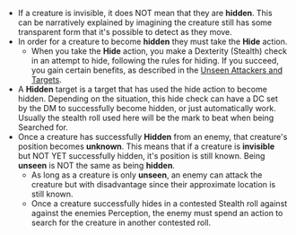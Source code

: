 - If a creature is invisible, it does NOT mean that they are **hidden**. This can be narratively explained by imagining the creature still has some transparent form that it's possible to detect as they move.
- In order for a creature to become **hidden** they must take the **Hide** action.
	- When you take the **Hide** action, you make a Dexterity (Stealth) check in an attempt to hide, following the rules for hiding. If you succeed, you gain certain benefits, as described in the [Unseen Attackers and Targets](https://www.dndbeyond.com/sources/phb/combat#UnseenAttackersandTargets). 
- A **Hidden** target is a target that has used the hide action to become hidden. Depending on the situation, this hide check can have a DC set by the DM to successfully become hidden, or just automatically work. Usually the stealth roll used here will be the mark to beat when being Searched for.
- Once a creature has successfully **Hidden** from an enemy, that creature's position becomes **unknown**. This means that if a creature is **invisible** but NOT YET successfully hidden, it's position is still known. Being **unseen** is NOT the same as being **hidden**. 
	- As long as a creature is only **unseen**, an enemy can attack the creature but with disadvantage since their approximate location is still known. 
	- Once a creature successfully hides in a contested Stealth roll against against the enemies Perception, the enemy must spend an action to search for the creature in another contested roll.